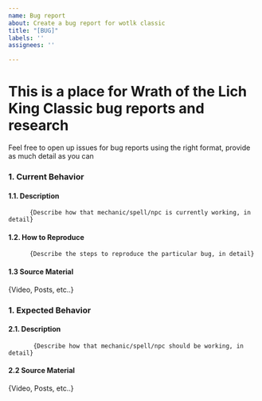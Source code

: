 ```yaml
---
name: Bug report
about: Create a bug report for wotlk classic
title: "[BUG]"
labels: ''
assignees: ''

---
```


# This is a place for Wrath of the Lich King Classic bug reports and research
Feel free to open up issues for bug reports using the right format, provide as much detail as you can

### 1. Current Behavior
  #### 1.1. Description
          {Describe how that mechanic/spell/npc is currently working, in detail}
  #### 1.2. How to Reproduce
          {Describe the steps to reproduce the particular bug, in detail}
  #### 1.3  Source Material
{Video, Posts, etc..}
### 1. Expected Behavior
  #### 2.1. Description
           {Describe how that mechanic/spell/npc should be working, in detail}
  #### 2.2 Source Material
{Video, Posts, etc..}
